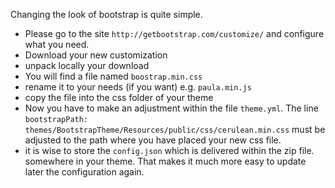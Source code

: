 Changing the look of bootstrap is quite simple. 

* Please go to the site ``http://getbootstrap.com/customize/`` and configure what you need.
* Download your new customization
* unpack locally your download
* You will find a file named ``boostrap.min.css``
* rename it to your needs (if you want) e.g. ``paula.min.js``
* copy the file into the css folder of your theme
* Now you have to make an adjustment within the file ``theme.yml``. The line ``bootstrapPath: themes/BootstrapTheme/Resources/public/css/cerulean.min.css`` must be adjusted to the path where you have placed your new css file.
* it is wise to store the ``config.json`` which is delivered within the zip file. somewhere in your theme. That makes it much more easy to update later the configuration again.
